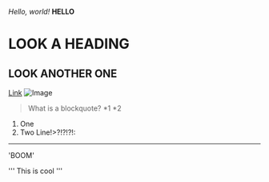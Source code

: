 *Hello, world!*
**HELLO**
# LOOK A HEADING
## LOOK ANOTHER ONE
[Link](http://amazon.com)
![Image](http://https://github.com/iIsidroo/cse15l-lab-reports/blob/ff189d41eedf8666f7b304db9f814c8c90239586/Building.jpg)
> What is a blockquote?
*1
*2
1. One
2. Two
Line!>?!?!?!:

---
'BOOM'

'''
This is cool
'''

